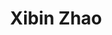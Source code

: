 ---
# Display name
title: Xibin Zhao
home_page: https://www.thss.tsinghua.edu.cn/en/person/zhaoxibin

# Is this the primary user of the site?
superuser: false

highlight_name: false
---
